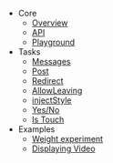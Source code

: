 - Core
    - [Overview](overview.md)
    - [API](API.md)
    - [Playground](playground.js)
- Tasks
    - [Messages](messages.md)
    - [Post](post.md)
    - [Redirect](redirect.md)
    - [AllowLeaving](allowleaving.md)
    - [injectStyle](injectStyle.md)
    - [Yes/No](choose.md)
    - [Is Touch](isTouch.md)
- Examples
    - [Weight experiment](weightManager.js)
    - [Displaying Video](videoManager.js)
